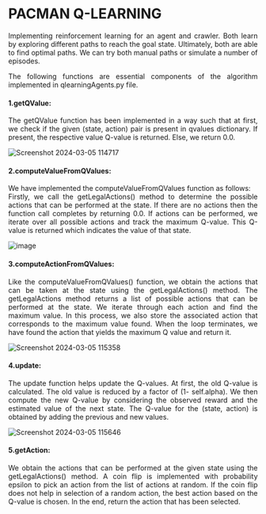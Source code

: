 <h1> PACMAN Q-LEARNING </h1>

<p align="justify">Implementing reinforcement learning for an agent and crawler. Both learn by exploring different paths to reach the goal state. Ultimately, both are able to find optimal paths. We can try both manual paths or simulate a number of episodes.</p>

<p align="justify">The following functions are essential components of the algorithm implemented in qlearningAgents.py file.</p>

<h4>1.getQValue:</h4>
<p align="justify">The getQValue function has been implemented in a way such that at first, we check if the given (state, action) pair is present in qvalues dictionary.  If present, the respective value Q-value is returned. Else, we return 0.0.</p>

![Screenshot 2024-03-05 114717](https://github.com/ChiragRadhakrishna43-7/Pacman_QLearning/assets/121251823/ffe201b8-9256-47fe-b32e-b53db58daf92)

<h4>2.computeValueFromQValues:</h4>
<p align="justify">We have implemented the computeValueFromQValues function as follows:<br/>
Firstly, we call the getLegalActions() method to determine the possible actions that can be performed at the state. If there are no actions then the function call completes by returning 0.0. If actions can be performed, we iterate over all possible actions and track the maximum Q-value. This Q-value is returned which indicates the value of that state.</p>

![image](https://github.com/ChiragRadhakrishna43-7/Pacman_QLearning/assets/121251823/aa517f22-01a7-48bc-871b-0e7f2a95ff64)

<h4>3.computeActionFromQValues:</h4>
<p align="justify">Like the computeValueFromQValues() function, we obtain the actions that can be taken at the state using the getLegalActions() method. The getLegalActions method returns a list of possible actions that can be performed at the state. We iterate through each action and find the maximum value. In this process, we also store the associated action that corresponds to the maximum value found.
When the loop terminates, we have found the action that yields the maximum Q value and return it.</p>

![Screenshot 2024-03-05 115358](https://github.com/ChiragRadhakrishna43-7/Pacman_QLearning/assets/121251823/56f8fcde-9a02-4302-88b4-b7d9968bc3e5)

<h4>4.update:</h4>
<p align="justify">The update function helps update the Q-values. At first, the old Q-value is calculated. The old value is reduced by a factor of (1- self.alpha). We then compute the new Q-value by considering the observed reward and the estimated value of the next state. The Q-value for the (state, action) is obtained by adding the previous and new values.</p>

![Screenshot 2024-03-05 115646](https://github.com/ChiragRadhakrishna43-7/Pacman_QLearning/assets/121251823/8d8693d2-a000-4c83-bd68-cccc54007788)

<h4>5.getAction:</h4>
<p align="justify">We obtain the actions that can be performed at the given state using the getLegalActions() method. A coin flip is implemented with probability epsilon to pick an action from the list of actions at random. If the coin flip does not help in selection of a random action, the best action based on the Q-value is chosen. In the end, return the action that has been selected. </p>
